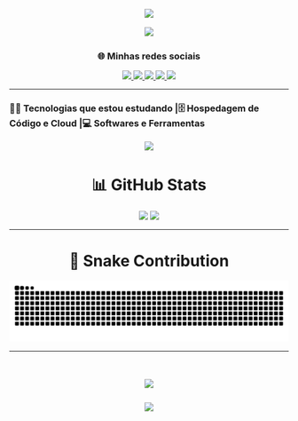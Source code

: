 <!-- Divider com gradiente -->
<p align="center">
  <img src="https://user-images.githubusercontent.com/73097560/115834477-dbab4500-a447-11eb-908a-139a6edaec5c.gif">
</p>

<!-- Título com efeito de digitação -->
<p align="center">
  <img src="https://readme-typing-svg.herokuapp.com/?font=Righteous&size=35&center=true&vCenter=true&width=500&height=70&duration=4000&lines=Olá+👋;Seja+Bem-vindo!;Meu+nome+é+Eduardo+😃;" />
</p>

<div align="center">
  
### 🌐 Minhas redes sociais

<a href="https://eduardu.vercel.app/" target="_blank">
  <img src="https://skillicons.dev/icons?i=devto" />
</a>

<a href="https://www.instagram.com/gab_proenca/" target="_blank">
  <img src="https://skillicons.dev/icons?i=instagram" />
</a>


<a href="http://www.linkedin.com/in/eduardocarvalhos" target="_blank">
  <img src="https://skillicons.dev/icons?i=linkedin" />
</a>


<a href="mailto:developerpyjr@gmail.com" target="_blank">
  <img src="https://skillicons.dev/icons?i=gmail" />
</a>


<a href="https://discord.gg/63dDaJHr" target="_blank">
  <img src="https://skillicons.dev/icons?i=discord" />
</a>

</div>

---


### 👨‍💻 Tecnologias que estou estudando |🗄️ Hospedagem de Código e Cloud |💻 Softwares e Ferramentas 
<div align="center">
<p>
  <img src="https://skillicons.dev/icons?i=python,js,html,css,netlify,gitlab,github,vercel,git,postgres,mongodb,firebase,figma,vscode,windows" />
</p>
</div>

<h1 align="center">📊 GitHub Stats</h1>

<p align="center">
  <img height="180em" src="https://github-readme-stats.vercel.app/api?username=YoungLich&theme=gotham&show_icons=true&count_private=true"/>
  <img height="180em" src="https://github-readme-stats.vercel.app/api/top-langs/?username=YoungLich&layout=compact&langs_count=6&theme=gotham"/>
</p>

---
<div align="center">
<h1>🐍 Snake Contribution</h1>
</div>

<p align="center">
  <img src="https://raw.githubusercontent.com/younglich/younglich/output/snake.svg" alt="Snake animation" />
</p>

---

<!-- Mensagem final -->
<h1 align="center">
  <img src="https://readme-typing-svg.herokuapp.com/?font=Righteous&size=35&center=true&vCenter=true&width=500&height=70&duration=4000&lines=Obrigado+pela+atenção!;Até+Logo!+😉;" />
</h1>

<!-- Divider final -->
<p align="center">
  <img src="https://user-images.githubusercontent.com/73097560/115834477-dbab4500-a447-11eb-908a-139a6edaec5c.gif">
</p>
